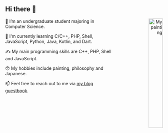 ## Hi there 👋

<a href="https://www.pixiv.net/artworks/123761888" align="right"><img src="https://i.pixiv.re/img-original/img/2024/10/28/19/42/29/123761888_p0.png" alt="My painting" align="right" width="30%"></a>
🔭 I’m an undergraduate student majoring in Computer Science.

🌱 I'm currently learning C/C++, PHP, Shell, JavaScript, Python, Java, Kotlin, and Dart.

✍️ My main programming skills are C++, PHP, Shell and JavaScript.

😙 My hobbies include painting, philosophy and Japanese.

📫 Feel free to reach out to me via [my blog guestbook](https://www.xh-ws.com/guestbook.html).
<!--
**funnycups/funnycups** is a ✨ _special_ ✨ repository because its `README.md` (this file) appears on your GitHub profile.

Here are some ideas to get you started:

- 🔭 I’m currently working on ...
- 🌱 I’m currently learning ...
- 👯 I’m looking to collaborate on ...
- 🤔 I’m looking for help with ...
- 💬 Ask me about ...
- 📫 How to reach me: ...
- 😄 Pronouns: ...
- ⚡ Fun fact: ...
-->
